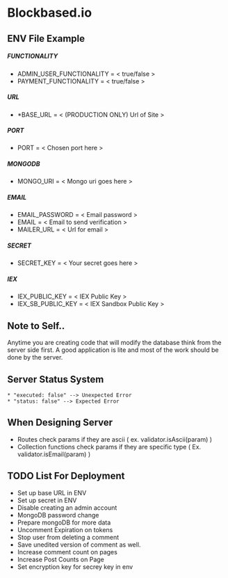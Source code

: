# Blockbased.io

## ENV File Example
##### FUNCTIONALITY
* ADMIN_USER_FUNCTIONALITY = < true/false >
* PAYMENT_FUNCTIONALITY = < true/false > 

##### URL
* *BASE_URL = < (PRODUCTION ONLY) Url of Site >

##### PORT
* PORT = < Chosen port here >

##### MONGODB
* MONGO_URI = < Mongo uri goes here >

##### EMAIL
* EMAIL_PASSWORD = < Email password >
* EMAIL = < Email to send verification >
* MAILER_URL = < Url for email >

##### SECRET
* SECRET_KEY = < Your secret goes here >

##### IEX
* IEX_PUBLIC_KEY = < IEX Public Key >
* IEX_SB_PUBLIC_KEY = < IEX Sandbox Public Key >


## Note to Self..
Anytime you are creating code that will modify the database think from the server side first. A good application is lite and most of the work should be done by the server.


## Server Status System
```
* "executed: false" --> Unexpected Error
* "status: false" --> Expected Error
``` 

## When Designing Server
* Routes check params if they are ascii ( ex. validator.isAscii(param) )
* Collection functions check params if they are specific type ( Ex. validator.isEmail(param) )


## TODO List For Deployment
* Set up base URL in ENV
* Set up secret in ENV
* Disable creating an admin account
* MongoDB password change
* Prepare mongoDB for more data
* Uncomment Expiration on tokens
* Stop user from deleting a comment
* Save unedited version of comment as well.
* Increase comment count on pages
* Increase Post Counts on Page
* Set encryption key for secrey key in env
